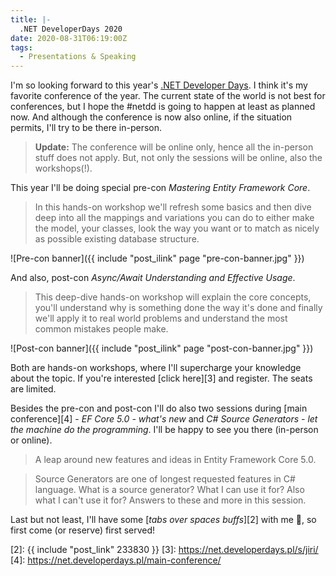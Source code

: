 ```yaml
---
title: |-
  .NET DeveloperDays 2020
date: 2020-08-31T06:19:00Z
tags:
  - Presentations & Speaking
---
```

I'm so looking forward to this year's [.NET Developer Days][1]. I think it's my favorite conference of the year. The current state of the world is not best for conferences, but I hope the #netdd is going to happen at least as planned now. And although the conference is now also online, if the situation permits, I'll try to be there in-person.

<!-- excerpt -->

> **Update:** The conference will be online only, hence all the in-person stuff does not apply. But, not only the sessions will be online, also the workshops(!).

This year I'll be doing special pre-con _Mastering Entity Framework Core_.

> In this hands-on workshop we'll refresh some basics and then dive deep into all the mappings and variations you can do to either make the model, your classes, look the way you want or to match as nicely as possible existing database structure.

![Pre-con banner]({{ include "post_ilink" page "pre-con-banner.jpg" }})

And also, post-con _Async/Await Understanding and Effective Usage_.

> This deep-dive hands-on workshop will explain the core concepts, you'll understand why is something done the way it's done and finally we'll apply it to real world problems and understand the most common mistakes people make.

![Post-con banner]({{ include "post_ilink" page "post-con-banner.jpg" }})

Both are hands-on workshops, where I'll supercharge your knowledge about the topic. If you're interested [click here][3] and register. The seats are limited.

Besides the pre-con and post-con I'll do also two sessions during [main conference][4] - _EF Core 5.0 - what's new_ and _C# Source Generators - let the machine do the programming_. I'll be happy to see you there (in-person or online).

> A leap around new features and ideas in Entity Framework Core 5.0.

> Source Generators are one of longest requested features in C# language. What is a source generator? What I can use it for? Also what I can't use it for? Answers to these and more in this session.

Last but not least, I'll have some [_tabs over spaces buffs_][2] with me 🙌, so first come (or reserve) first served!

[1]: https://net.developerdays.pl/
[2]: {{ include "post_link" 233830 }}
[3]: https://net.developerdays.pl/s/jiri/
[4]: https://net.developerdays.pl/main-conference/
